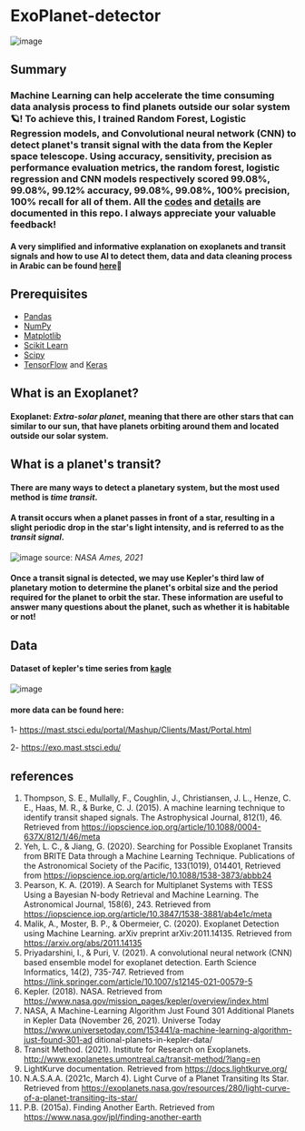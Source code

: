 # ExoPlanet-detector
![image](https://user-images.githubusercontent.com/83130573/174457278-1b78377e-ac77-4b1f-a4e9-0acc7160cdd2.png)
## Summary
### Machine Learning can help accelerate the time consuming data analysis process to find planets outside our solar system🪐! To achieve this, I trained Random Forest, Logistic Regression models, and Convolutional neural network (CNN) to detect planet's transit signal with the data from the Kepler space telescope. Using accuracy, sensitivity, precision as performance evaluation metrics, the random forest, logistic regression and CNN models respectively scored 99.08%, 99.08%, 99.12% accuracy, 99.08%, 99.08%, 100% precision, 100% recall for all of them. All the [codes](https://github.com/siudro/ExoPlanets-Classifier/tree/main/models) and [details](https://github.com/siudro/ExoPlanets-Classifier/blob/main/Planetary%20Hunters%20Report.docx.pdf) are documented in this repo. I always appreciate your valuable feedback!
#### A very simplified and informative explanation on exoplanets and transit signals and how to use AI to detect them, data and data cleaning process in Arabic can be found [here](https://docs.google.com/presentation/d/1hBA3S2dAxeX4oug6FfbJNOPEeeGlCZIo/edit?usp=sharing&ouid=104485415291700481581&rtpof=true&sd=true)📑 
## Prerequisites
- [Pandas](https://pandas.pydata.org/getting_started.html)
- [NumPy](https://numpy.org/install/)
- [Matplotlib](https://matplotlib.org/)
- [Scikit Learn](https://scikit-learn.org/stable/index.html)
- [Scipy](https://scipy.org/)
- [TensorFlow](https://www.tensorflow.org/) and [Keras](https://keras.io/)
## What is an Exoplanet?
#### Exoplanet: *Extra-solar planet*, meaning that there are other stars that can similar to our sun, that have planets orbiting around them and located outside our solar system.
## What is a planet's transit?
#### There are many ways to detect a planetary system, but the most used method is *time transit*.
#### A transit occurs when a planet passes in front of a star, resulting in a slight periodic drop in the star's light intensity, and is referred to as the *transit signal*.
![image](https://user-images.githubusercontent.com/83130573/174457671-a30cccc4-c9a6-4d03-a5dd-1b0b90fbc76e.png)
source: *NASA Ames, 2021*
#### Once a transit signal is detected, we may use Kepler's third law of planetary motion to determine the planet's orbital size and the period required for the planet to orbit the star. These information are useful to answer many questions about the planet, such as whether it is habitable or not!

## Data
#### Dataset of kepler's time series from [kagle](https://www.kaggle.com/keplersmachines/kepler-labelled-time-series-data)
![image](https://user-images.githubusercontent.com/83130573/145691208-2debe14f-139e-4cc1-953f-d8c3fd81131e.png)
#### more data can be found here:
1- https://mast.stsci.edu/portal/Mashup/Clients/Mast/Portal.html

2- https://exo.mast.stsci.edu/

## references
1. Thompson, S. E., Mullally, F., Coughlin, J., Christiansen, J. L., Henze, C. E., Haas, M.
R., & Burke, C. J. (2015). A machine learning technique to identify transit shaped
signals. The Astrophysical Journal, 812(1), 46. Retrieved from
https://iopscience.iop.org/article/10.1088/0004-637X/812/1/46/meta
2. Yeh, L. C., & Jiang, G. (2020). Searching for Possible Exoplanet Transits from BRITE
Data through a Machine Learning Technique. Publications of the Astronomical Society of
the Pacific, 133(1019), 014401, Retrieved from
https://iopscience.iop.org/article/10.1088/1538-3873/abbb24
3. Pearson, K. A. (2019). A Search for Multiplanet Systems with TESS Using a Bayesian
N-body Retrieval and Machine Learning. The Astronomical Journal, 158(6), 243.
Retrieved from https://iopscience.iop.org/article/10.3847/1538-3881/ab4e1c/meta
4. Malik, A., Moster, B. P., & Obermeier, C. (2020). Exoplanet Detection using Machine
Learning. arXiv preprint arXiv:2011.14135. Retrieved from
https://arxiv.org/abs/2011.14135
5. Priyadarshini, I., & Puri, V. (2021). A convolutional neural network (CNN) based
ensemble model for exoplanet detection. Earth Science Informatics, 14(2), 735-747.
Retrieved from https://link.springer.com/article/10.1007/s12145-021-00579-5
6. Kepler. (2018). NASA. Retrieved from
https://www.nasa.gov/mission_pages/kepler/overview/index.html
7. NASA, A Machine-Learning Algorithm Just Found 301 Additional Planets in Kepler
Data (November 26, 2021). Universe Today
https://www.universetoday.com/153441/a-machine-learning-algorithm-just-found-301-ad
ditional-planets-in-kepler-data/
8. Transit Method. (2021). Institute for Research on Exoplanets.
http://www.exoplanetes.umontreal.ca/transit-method/?lang=en
9. LightKurve documentation. Retrieved from https://docs.lightkurve.org/
10. N.A.S.A.A. (2021c, March 4). Light Curve of a Planet Transiting Its Star. Retrieved from
https://exoplanets.nasa.gov/resources/280/light-curve-of-a-planet-transiting-its-star/
11. P.B. (2015a). Finding Another Earth. Retrieved from
https://www.nasa.gov/jpl/finding-another-earth
